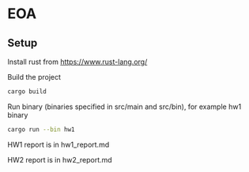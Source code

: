 # EOA

## Setup

Install rust from https://www.rust-lang.org/

Build the project

```bash
cargo build
```

Run binary (binaries specified in src/main and src/bin), for example hw1 binary

```bash
cargo run --bin hw1
```

HW1 report is in hw1_report.md

HW2 report is in hw2_report.md